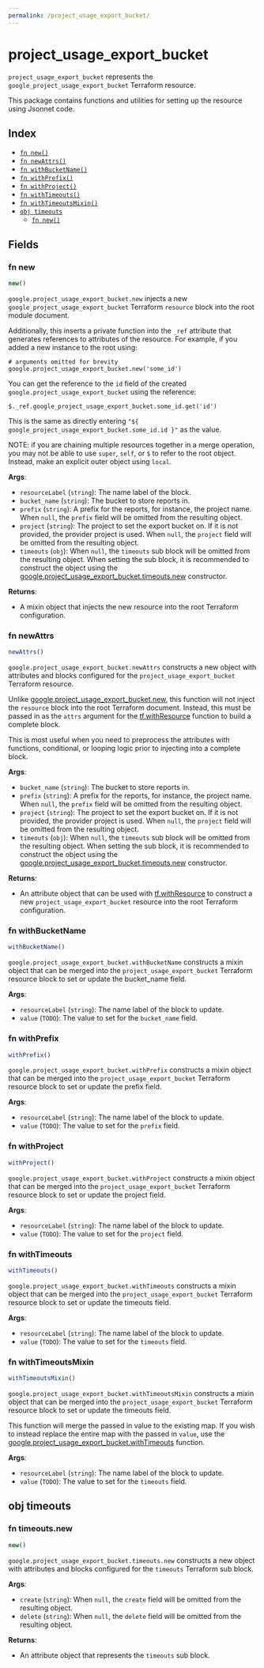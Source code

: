 ```yaml
---
permalink: /project_usage_export_bucket/
---
```


# project_usage_export_bucket

`project_usage_export_bucket` represents the `google_project_usage_export_bucket` Terraform resource.



This package contains functions and utilities for setting up the resource using Jsonnet code.


## Index

* [`fn new()`](#fn-new)
* [`fn newAttrs()`](#fn-newattrs)
* [`fn withBucketName()`](#fn-withbucketname)
* [`fn withPrefix()`](#fn-withprefix)
* [`fn withProject()`](#fn-withproject)
* [`fn withTimeouts()`](#fn-withtimeouts)
* [`fn withTimeoutsMixin()`](#fn-withtimeoutsmixin)
* [`obj timeouts`](#obj-timeouts)
  * [`fn new()`](#fn-timeoutsnew)

## Fields

### fn new

```ts
new()
```


`google.project_usage_export_bucket.new` injects a new `google_project_usage_export_bucket` Terraform `resource`
block into the root module document.

Additionally, this inserts a private function into the `_ref` attribute that generates references to attributes of the
resource. For example, if you added a new instance to the root using:

    # arguments omitted for brevity
    google.project_usage_export_bucket.new('some_id')

You can get the reference to the `id` field of the created `google.project_usage_export_bucket` using the reference:

    $._ref.google_project_usage_export_bucket.some_id.get('id')

This is the same as directly entering `"${ google_project_usage_export_bucket.some_id.id }"` as the value.

NOTE: if you are chaining multiple resources together in a merge operation, you may not be able to use `super`, `self`,
or `$` to refer to the root object. Instead, make an explicit outer object using `local`.

**Args**:
  - `resourceLabel` (`string`): The name label of the block.
  - `bucket_name` (`string`): The bucket to store reports in.
  - `prefix` (`string`): A prefix for the reports, for instance, the project name. When `null`, the `prefix` field will be omitted from the resulting object.
  - `project` (`string`): The project to set the export bucket on. If it is not provided, the provider project is used. When `null`, the `project` field will be omitted from the resulting object.
  - `timeouts` (`obj`):  When `null`, the `timeouts` sub block will be omitted from the resulting object. When setting the sub block, it is recommended to construct the object using the [google.project_usage_export_bucket.timeouts.new](#fn-projectusageexportbuckettimeoutsnew) constructor.

**Returns**:
- A mixin object that injects the new resource into the root Terraform configuration.


### fn newAttrs

```ts
newAttrs()
```


`google.project_usage_export_bucket.newAttrs` constructs a new object with attributes and blocks configured for the `project_usage_export_bucket`
Terraform resource.

Unlike [google.project_usage_export_bucket.new](#fn-projectusageexportbucketnew), this function will not inject the `resource`
block into the root Terraform document. Instead, this must be passed in as the `attrs` argument for the
[tf.withResource](https://github.com/tf-libsonnet/core/tree/main/docs#fn-withresource) function to build a complete block.

This is most useful when you need to preprocess the attributes with functions, conditional, or looping logic prior to
injecting into a complete block.

**Args**:
  - `bucket_name` (`string`): The bucket to store reports in.
  - `prefix` (`string`): A prefix for the reports, for instance, the project name. When `null`, the `prefix` field will be omitted from the resulting object.
  - `project` (`string`): The project to set the export bucket on. If it is not provided, the provider project is used. When `null`, the `project` field will be omitted from the resulting object.
  - `timeouts` (`obj`):  When `null`, the `timeouts` sub block will be omitted from the resulting object. When setting the sub block, it is recommended to construct the object using the [google.project_usage_export_bucket.timeouts.new](#fn-projectusageexportbuckettimeoutsnew) constructor.

**Returns**:
  - An attribute object that can be used with [tf.withResource](https://github.com/tf-libsonnet/core/tree/main/docs#fn-withresource) to construct a new `project_usage_export_bucket` resource into the root Terraform configuration.


### fn withBucketName

```ts
withBucketName()
```

`google.project_usage_export_bucket.withBucketName` constructs a mixin object that can be merged into the `project_usage_export_bucket`
Terraform resource block to set or update the bucket_name field.



**Args**:
  - `resourceLabel` (`string`): The name label of the block to update.
  - `value` (`TODO`): The value to set for the `bucket_name` field.


### fn withPrefix

```ts
withPrefix()
```

`google.project_usage_export_bucket.withPrefix` constructs a mixin object that can be merged into the `project_usage_export_bucket`
Terraform resource block to set or update the prefix field.



**Args**:
  - `resourceLabel` (`string`): The name label of the block to update.
  - `value` (`TODO`): The value to set for the `prefix` field.


### fn withProject

```ts
withProject()
```

`google.project_usage_export_bucket.withProject` constructs a mixin object that can be merged into the `project_usage_export_bucket`
Terraform resource block to set or update the project field.



**Args**:
  - `resourceLabel` (`string`): The name label of the block to update.
  - `value` (`TODO`): The value to set for the `project` field.


### fn withTimeouts

```ts
withTimeouts()
```

`google.project_usage_export_bucket.withTimeouts` constructs a mixin object that can be merged into the `project_usage_export_bucket`
Terraform resource block to set or update the timeouts field.



**Args**:
  - `resourceLabel` (`string`): The name label of the block to update.
  - `value` (`TODO`): The value to set for the `timeouts` field.


### fn withTimeoutsMixin

```ts
withTimeoutsMixin()
```

`google.project_usage_export_bucket.withTimeoutsMixin` constructs a mixin object that can be merged into the `project_usage_export_bucket`
Terraform resource block to set or update the timeouts field.

This function will merge the passed in value to the existing map. If you wish
to instead replace the entire map with the passed in `value`, use the [google.project_usage_export_bucket.withTimeouts](TODO)
function.


**Args**:
  - `resourceLabel` (`string`): The name label of the block to update.
  - `value` (`TODO`): The value to set for the `timeouts` field.


## obj timeouts



### fn timeouts.new

```ts
new()
```


`google.project_usage_export_bucket.timeouts.new` constructs a new object with attributes and blocks configured for the `timeouts`
Terraform sub block.



**Args**:
  - `create` (`string`):  When `null`, the `create` field will be omitted from the resulting object.
  - `delete` (`string`):  When `null`, the `delete` field will be omitted from the resulting object.

**Returns**:
  - An attribute object that represents the `timeouts` sub block.
